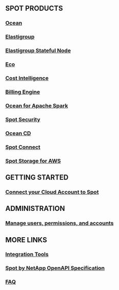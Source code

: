 <meta name="robots" content="noindex">

## SPOT PRODUCTS

### [Ocean](ocean/)

### [Elastigroup](https://docs.spot.io/elastigroup/)

### [Elastigroup Stateful Node](https://docs.spot.io/managed-instance/)

### [Eco](https://docs.spot.io/eco/)

### [Cost Intelligence](https://docs.spot.io/cost-intelligence/)

### [Billing Engine](https://docs.spot.io/billing-engine/)

### [Ocean for Apache Spark](https://docs.spot.io/ocean-spark/)

### [Spot Security](https://docs.spot.io/spot-security/)

### [Ocean CD](https://docs.spot.io/ocean-cd/)

### [Spot Connect](https://docs.spot.io/spot-connect/)

### [Spot Storage for AWS](https://docs.spot.io/spot-storage/)

## GETTING STARTED

### [Connect your Cloud Account to Spot](https://docs.spot.io/connect-your-cloud-provider/first-account/)

## ADMINISTRATION

### [Manage users, permissions, and accounts](https://docs.spot.io/administration/)

## MORE LINKS

### [Integration Tools](https://docs.spot.io/tools-and-provisioning/)

### [Spot by NetApp OpenAPI Specification](https://docs.spot.io/api/)

### [FAQ](https://docs.spot.io/faqs/)


